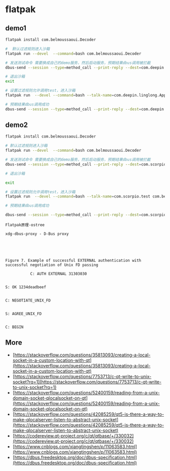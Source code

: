 # flatpak

## demo1

```bash
flatpak install com.belmoussaoui.Decoder 

#  默认过滤规则进入沙箱
flatpak run --devel  --command=bash com.belmoussaoui.Decoder 

# 发送测试命令 需要换成自己的demo服务，然后启动服务，预期结果dbus调用被拦截
dbus-send --session --type=method_call --print-reply --dest=com.deepin.linglong.AppManager /com/deepin/linglong/PackageManager com.deepin.linglong.PackageManager.test string:"org.deepin.demo" 

# 退出沙箱
exit  

# 设置过滤规则允许调用test，进入沙箱
flatpak run  --devel --command=bash --talk-name=com.deepin.linglong.AppManager com.belmoussaoui.Decoder  

# 预期结果dbus调用成功
dbus-send --session --type=method_call --print-reply --dest=com.deepin.linglong.AppManager /com/deepin/linglong/PackageManager com.deepin.linglong.PackageManager.test string:"org.deepin.demo" 
```

## demo2

```bash
flatpak install com.belmoussaoui.Decoder  

# 默认过滤规则进入沙箱  
flatpak run --devel  --command=bash com.belmoussaoui.Decoder  

# 发送测试命令 需要换成自己的demo服务，然后启动服务，预期结果dbus调用被拦截  
dbus-send --session --type=method_call --print-reply --dest=com.scorpio.test /test/objects com.scorpio.test.value.book 

# 退出沙箱

exit

# 设置过滤规则允许调用test，进入沙箱
flatpak run  --devel --command=bash --talk-name=com.scorpio.test com.belmoussaoui.Decoder 

# 预期结果dbus调用成功  

dbus-send --session --type=method_call --print-reply --dest=com.scorpio.test /test/objects com.scorpio.test.value.book 
```

```text
Flatpak原理-ostree 

xdg-dbus-proxy - D-Bus proxy 

 

 

Figure 7. Example of successful EXTERNAL authentication with successful negotiation of Unix FD passing 

           C: AUTH EXTERNAL 31303030 


S: OK 1234deadbeef
             

C: NEGOTIATE_UNIX_FD
             

S: AGREE_UNIX_FD
             

C: BEGIN
```

## More

- [https://stackoverflow.com/questions/35813093/creating-a-local-socket-in-a-custom-location-with-qt](https://stackoverflow.com/questions/35813093/creating-a-local-socket-in-a-custom-location-with-qt)
- [https://stackoverflow.com/questions/7753713/c-qt-write-to-unix-socket?rq=1](https://stackoverflow.com/questions/7753713/c-qt-write-to-unix-socket?rq=1)
- [https://stackoverflow.com/questions/52400159/reading-from-a-unix-domain-socket-qlocalsocket-on-qt](https://stackoverflow.com/questions/52400159/reading-from-a-unix-domain-socket-qlocalsocket-on-qt)
- [https://stackoverflow.com/questions/42085259/qt5-is-there-a-way-to-make-qlocalserver-listen-to-abstract-unix-socket](https://stackoverflow.com/questions/42085259/qt5-is-there-a-way-to-make-qlocalserver-listen-to-abstract-unix-socket)
- [https://codereview.qt-project.org/c/qt/qtbase/+/330032](https://codereview.qt-project.org/c/qt/qtbase/+/330032)
- [https://www.cnblogs.com/xiangtingshen/p/11063583.html](https://www.cnblogs.com/xiangtingshen/p/11063583.html)
- [https://dbus.freedesktop.org/doc/dbus-specification.html](https://dbus.freedesktop.org/doc/dbus-specification.html)
